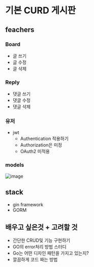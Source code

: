 # 기본 CURD 게시판

## feachers

### Board

- 글 쓰기
- 글 수정
- 글 삭제

### Reply

- 댓글 쓰기
- 댓글 수정
- 댓글 삭제

### 유저

- jwt
  - Authentication 적용하기
  - Authorization은 미정
  - OAuth2 미적용

### models

![image](https://user-images.githubusercontent.com/53744363/197395617-7f46a049-e8e8-48e4-a48b-fe2e635eba3b.png)

## stack

- gin framework
- GORM

## 배우고 싶은것 + 고려할 것

- 간단한 CRUD및 기능 구현하기
- GO의 error처리 방법 스터디
- Go는 어떤 디자인 패턴을 가지고 있는지?
- 깔끔하게 코드 짜는 방법

